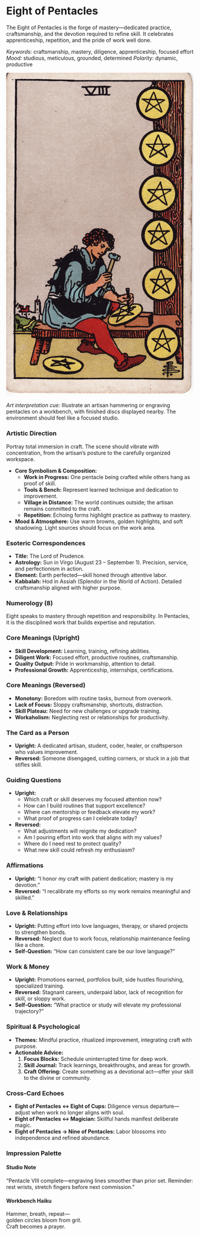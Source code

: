 # Eight of Pentacles

The Eight of Pentacles is the forge of mastery—dedicated practice, craftsmanship, and the devotion required to refine skill. It celebrates apprenticeship, repetition, and the pride of work well done.

*Keywords:* craftsmanship, mastery, diligence, apprenticeship, focused effort
*Mood:* studious, meticulous, grounded, determined
*Polarity:* dynamic, productive

![Eight of Pentacles](pentacles_08.jpg)

*Art interpretation cue:* Illustrate an artisan hammering or engraving pentacles on a workbench, with finished discs displayed nearby. The environment should feel like a focused studio.

### Artistic Direction

Portray total immersion in craft. The scene should vibrate with concentration, from the artisan’s posture to the carefully organized workspace.

*   **Core Symbolism & Composition:**
    *   **Work in Progress:** One pentacle being crafted while others hang as proof of skill.
    *   **Tools & Bench:** Represent learned technique and dedication to improvement.
    *   **Village in Distance:** The world continues outside; the artisan remains committed to the craft.
    *   **Repetition:** Echoing forms highlight practice as pathway to mastery.
*   **Mood & Atmosphere:**
    Use warm browns, golden highlights, and soft shadowing. Light sources should focus on the work area.

### Esoteric Correspondences

*   **Title:** The Lord of Prudence.
*   **Astrology:** Sun in Virgo (August 23 – September 1). Precision, service, and perfectionism in action.
*   **Element:** Earth perfected—skill honed through attentive labor.
*   **Kabbalah:** Hod in Assiah (Splendor in the World of Action). Detailed craftsmanship aligned with higher purpose.

### Numerology (8)

Eight speaks to mastery through repetition and responsibility. In Pentacles, it is the disciplined work that builds expertise and reputation.

### Core Meanings (Upright)

*   **Skill Development:** Learning, training, refining abilities.
*   **Diligent Work:** Focused effort, productive routines, craftsmanship.
*   **Quality Output:** Pride in workmanship, attention to detail.
*   **Professional Growth:** Apprenticeship, internships, certifications.

### Core Meanings (Reversed)

*   **Monotony:** Boredom with routine tasks, burnout from overwork.
*   **Lack of Focus:** Sloppy craftsmanship, shortcuts, distraction.
*   **Skill Plateau:** Need for new challenges or upgrade training.
*   **Workaholism:** Neglecting rest or relationships for productivity.

### The Card as a Person

*   **Upright:** A dedicated artisan, student, coder, healer, or craftsperson who values improvement.
*   **Reversed:** Someone disengaged, cutting corners, or stuck in a job that stifles skill.

### Guiding Questions

*   **Upright:**
    *   Which craft or skill deserves my focused attention now?
    *   How can I build routines that support excellence?
    *   Where can mentorship or feedback elevate my work?
    *   What proof of progress can I celebrate today?
*   **Reversed:**
    *   What adjustments will reignite my dedication?
    *   Am I pouring effort into work that aligns with my values?
    *   Where do I need rest to protect quality?
    *   What new skill could refresh my enthusiasm?

### Affirmations

*   **Upright:** “I honor my craft with patient dedication; mastery is my devotion.”
*   **Reversed:** “I recalibrate my efforts so my work remains meaningful and skilled.”

### Love & Relationships

*   **Upright:** Putting effort into love languages, therapy, or shared projects to strengthen bonds.
*   **Reversed:** Neglect due to work focus, relationship maintenance feeling like a chore.
*   **Self-Question:** “How can consistent care be our love language?”

### Work & Money

*   **Upright:** Promotions earned, portfolios built, side hustles flourishing, specialized training.
*   **Reversed:** Stagnant careers, underpaid labor, lack of recognition for skill, or sloppy work.
*   **Self-Question:** “What practice or study will elevate my professional trajectory?”

### Spiritual & Psychological

*   **Themes:** Mindful practice, ritualized improvement, integrating craft with purpose.
*   **Actionable Advice:**
    1.  **Focus Blocks:** Schedule uninterrupted time for deep work.
    2.  **Skill Journal:** Track learnings, breakthroughs, and areas for growth.
    3.  **Craft Offering:** Create something as a devotional act—offer your skill to the divine or community.

### Cross-Card Echoes

*   **Eight of Pentacles ↔ Eight of Cups:** Diligence versus departure—adjust when work no longer aligns with soul.
*   **Eight of Pentacles ↔ Magician:** Skillful hands manifest deliberate magic.
*   **Eight of Pentacles → Nine of Pentacles:** Labor blossoms into independence and refined abundance.

### Impression Palette

#### Studio Note

“Pentacle VIII complete—engraving lines smoother than prior set. Reminder: rest wrists, stretch fingers before next commission.”

#### Workbench Haiku

Hammer, breath, repeat—  
golden circles bloom from grit.  
Craft becomes a prayer.
